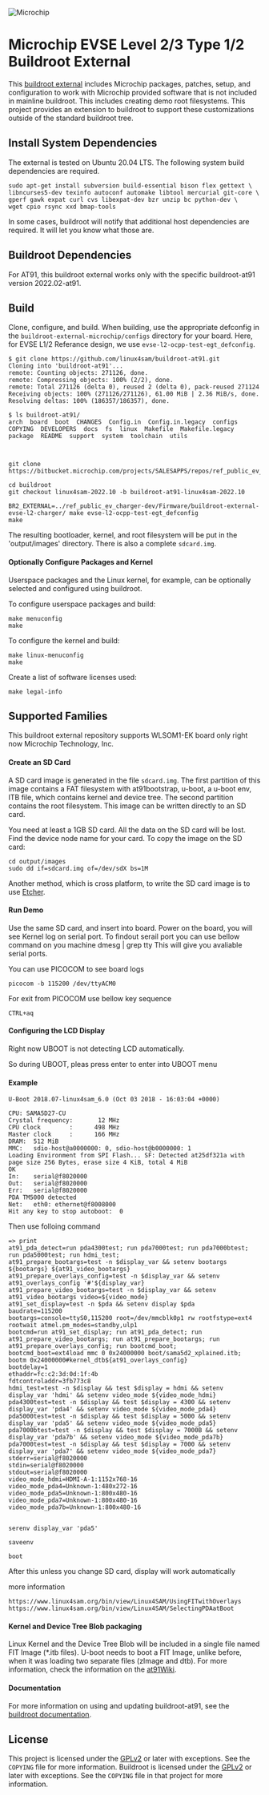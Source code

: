 ![Microchip](docs/microchip_logo.png)

# Microchip EVSE Level 2/3 Type 1/2 Buildroot External

This [buildroot external][1] includes Microchip packages, patches, setup, and
configuration to work with Microchip provided software that is not included in
mainline buildroot.  This includes creating demo root filesystems. This project
provides an extension to buildroot to support these customizations outside of
the standard buildroot tree.


## Install System Dependencies

The external is tested on Ubuntu 20.04 LTS.  The following system build
dependencies are required.

    sudo apt-get install subversion build-essential bison flex gettext \
    libncurses5-dev texinfo autoconf automake libtool mercurial git-core \
    gperf gawk expat curl cvs libexpat-dev bzr unzip bc python-dev \
    wget cpio rsync xxd bmap-tools

In some cases, buildroot will notify that additional host dependencies are
required.  It will let you know what those are.


## Buildroot Dependencies

For AT91, this buildroot external works only with the specific buildroot-at91
version 2022.02-at91.


## Build

Clone, configure, and build.  When building, use the appropriate defconfig in
the `buildroot-external-microchip/configs` directory for your board.
Here, for EVSE L1/2 Referance design, we use `evse-l2-ocpp-test-egt_defconfig`.

    $ git clone https://github.com/linux4sam/buildroot-at91.git
    Cloning into 'buildroot-at91'...
    remote: Counting objects: 271126, done.
    remote: Compressing objects: 100% (2/2), done.
    remote: Total 271126 (delta 0), reused 2 (delta 0), pack-reused 271124
    Receiving objects: 100% (271126/271126), 61.00 MiB | 2.36 MiB/s, done.
    Resolving deltas: 100% (186357/186357), done.

    $ ls buildroot-at91/
    arch  board  boot  CHANGES  Config.in  Config.in.legacy  configs  COPYING  DEVELOPERS  docs  fs  linux  Makefile  Makefile.legacy  package  README  support  system  toolchain  utils



    git clone https://bitbucket.microchip.com/projects/SALESAPPS/repos/ref_public_ev_charger/

    cd buildroot
    git checkout linux4sam-2022.10 -b buildroot-at91-linux4sam-2022.10

    BR2_EXTERNAL=../ref_public_ev_charger-dev/Firmware/buildroot-external-evse-l2-charger/ make evse-l2-ocpp-test-egt_defconfig
    make

The resulting bootloader, kernel, and root filesystem will be put in the
'output/images' directory.  There is also a complete `sdcard.img`.

#### Optionally Configure Packages and Kernel

Userspace packages and the Linux kernel, for example, can be optionally selected
and configured using buildroot.

To configure userspace packages and build:

    make menuconfig
    make


To configure the kernel and build:

    make linux-menuconfig
    make


Create a list of software licenses used:

    make legal-info

## Supported Families

This buildroot external repository supports WLSOM1-EK board only right now 
Microchip Technology, Inc.


#### Create an SD Card

A SD card image is generated in the file `sdcard.img`.  The first partition of
this image contains a FAT filesystem with at91bootstrap, u-boot, a u-boot env,
ITB file, which contains kernel and device tree. The second partition contains
the root filesystem. This image can be written directly to an SD card.

You need at least a 1GB SD card. All the data on the SD card will be
lost. Find the device node name for your card.  To copy the image on the SD
card:

    cd output/images
    sudo dd if=sdcard.img of=/dev/sdX bs=1M

Another method, which is cross platform, to write the SD card image is to use
[Etcher][5].

#### Run Demo
Use the same SD card, and insert into board. Power on the board, you will see Kernel
log on serial port. 
To findout serail port you can use bellow command on you machine
    dmesg | grep tty
This will give you avaliable serial ports. 

You can use PICOCOM to see board logs 
    
    picocom -b 115200 /dev/ttyACM0

For exit from PICOCOM use bellow key sequence
    
    CTRL+aq

#### Configuring the LCD Display

Right now UBOOT is not detecting LCD automatically.

So during UBOOT, pleas press enter to enter into UBOOT menu

#### Example 
    
    U-Boot 2018.07-linux4sam_6.0 (Oct 03 2018 - 16:03:04 +0000)

    CPU: SAMA5D27-CU
    Crystal frequency:       12 MHz
    CPU clock        :      498 MHz
    Master clock     :      166 MHz
    DRAM:  512 MiB
    MMC:   sdio-host@a0000000: 0, sdio-host@b0000000: 1
    Loading Environment from SPI Flash... SF: Detected at25df321a with page size 256 Bytes, erase size 4 KiB, total 4 MiB
    OK
    In:    serial@f8020000
    Out:   serial@f8020000
    Err:   serial@f8020000
    PDA TM5000 detected
    Net:   eth0: ethernet@f8008000
    Hit any key to stop autoboot:  0

Then use folloing command 
    
    => print
    at91_pda_detect=run pda4300test; run pda7000test; run pda7000btest; run pda5000test; run hdmi_test;
    at91_prepare_bootargs=test -n $display_var && setenv bootargs ${bootargs} ${at91_video_bootargs}
    at91_prepare_overlays_config=test -n $display_var && setenv at91_overlays_config '#'${display_var}
    at91_prepare_video_bootargs=test -n $display_var && setenv at91_video_bootargs video=${video_mode}
    at91_set_display=test -n $pda && setenv display $pda
    baudrate=115200
    bootargs=console=ttyS0,115200 root=/dev/mmcblk0p1 rw rootfstype=ext4 rootwait atmel.pm_modes=standby,ulp1
    bootcmd=run at91_set_display; run at91_pda_detect; run at91_prepare_video_bootargs; run at91_prepare_bootargs; run at91_prepare_overlays_config; run bootcmd_boot;
    bootcmd_boot=ext4load mmc 0 0x24000000 boot/sama5d2_xplained.itb; bootm 0x24000000#kernel_dtb${at91_overlays_config}
    bootdelay=1
    ethaddr=fc:c2:3d:0d:1f:4b
    fdtcontroladdr=3fb773c8
    hdmi_test=test -n $display && test $display = hdmi && setenv display_var 'hdmi' && setenv video_mode ${video_mode_hdmi}
    pda4300test=test -n $display && test $display = 4300 && setenv display_var 'pda4' && setenv video_mode ${video_mode_pda4}
    pda5000test=test -n $display && test $display = 5000 && setenv display_var 'pda5' && setenv video_mode ${video_mode_pda5}
    pda7000btest=test -n $display && test $display = 7000B && setenv display_var 'pda7b' && setenv video_mode ${video_mode_pda7b}
    pda7000test=test -n $display && test $display = 7000 && setenv display_var 'pda7' && setenv video_mode ${video_mode_pda7}
    stderr=serial@f8020000
    stdin=serial@f8020000
    stdout=serial@f8020000
    video_mode_hdmi=HDMI-A-1:1152x768-16
    video_mode_pda4=Unknown-1:480x272-16
    video_mode_pda5=Unknown-1:800x480-16
    video_mode_pda7=Unknown-1:800x480-16
    video_mode_pda7b=Unknown-1:800x480-16 


    serenv display_var 'pda5'

    saveenv 

    boot

After this unless you change SD card, display will work automatically 

more information 
    
    https://www.linux4sam.org/bin/view/Linux4SAM/UsingFITwithOverlays
    https://www.linux4sam.org/bin/view/Linux4SAM/SelectingPDAatBoot


#### Kernel and Device Tree Blob packaging

Linux Kernel and the Device Tree Blob will be included in a single file
named FIT Image (*.itb files). U-boot needs to boot a FIT Image, unlike before,
when it was loading two separate files (zImage and dtb).
For more information, check the information on the [at91Wiki][7].

#### Documentation

For more information on using and updating buildroot-at91, see the [buildroot
documentation][3].



## License

This project is licensed under the [GPLv2][2] or later with exceptions.  See the
`COPYING` file for more information.  Buildroot is licensed under the [GPLv2][2]
or later with exceptions. See the `COPYING` file in that project for more
information.


[1]: https://buildroot.org/downloads/manual/manual.html#outside-br-custom
[2]: https://www.gnu.org/licenses/old-licenses/gpl-2.0.en.html
[3]: https://buildroot.org/docs.html
[4]: https://www.linux4sam.org/bin/view/Linux4SAM/SDCardBootNotice
[5]: https://etcher.io/
[6]: https://www.linux4sam.org/bin/view/Linux4SAM/PDADetectionAtBoot
[7]: https://www.linux4sam.org/bin/view/Linux4SAM/UsingFITwithOverlays
[8]: https://github.com/polarfire-soc/polarfire-soc-documentation
[9]: https://mi-v-ecosystem.github.io/redirects/asymmetric-multiprocessing_amp
[10]: https://bztsrc.gitlab.io/usbimager/
[11]: https://mi-v-ecosystem.github.io/redirects/booting-from-qspi_booting-from-qspi
[12]: https://mi-v-ecosystem.github.io/redirects/boards-mpfs-generic-updating-mpfs-kit
[13]: https://github.com/polarfire-soc/icicle-kit-reference-design/releases
[14]: https://github.com/linux4microchip/buildroot-external-microchip/releases/tag/linux4microchip%2Bfpga-2022.11
